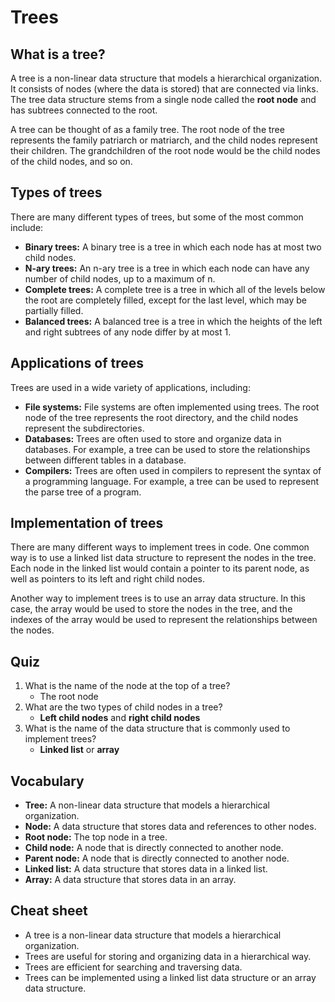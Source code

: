 # Trees

## What is a tree?

A tree is a non-linear data structure that models a hierarchical organization. It consists of nodes (where the data is stored) that are connected via links. The tree data structure stems from a single node called the **root node** and has subtrees connected to the root.

A tree can be thought of as a family tree. The root node of the tree represents the family patriarch or matriarch, and the child nodes represent their children. The grandchildren of the root node would be the child nodes of the child nodes, and so on.

## Types of trees

There are many different types of trees, but some of the most common include:

* **Binary trees:** A binary tree is a tree in which each node has at most two child nodes.
* **N-ary trees:** An n-ary tree is a tree in which each node can have any number of child nodes, up to a maximum of n.
* **Complete trees:** A complete tree is a tree in which all of the levels below the root are completely filled, except for the last level, which may be partially filled.
* **Balanced trees:** A balanced tree is a tree in which the heights of the left and right subtrees of any node differ by at most 1.

## Applications of trees

Trees are used in a wide variety of applications, including:

* **File systems:** File systems are often implemented using trees. The root node of the tree represents the root directory, and the child nodes represent the subdirectories.
* **Databases:** Trees are often used to store and organize data in databases. For example, a tree can be used to store the relationships between different tables in a database.
* **Compilers:** Trees are often used in compilers to represent the syntax of a programming language. For example, a tree can be used to represent the parse tree of a program.

## Implementation of trees

There are many different ways to implement trees in code. One common way is to use a linked list data structure to represent the nodes in the tree. Each node in the linked list would contain a pointer to its parent node, as well as pointers to its left and right child nodes.

Another way to implement trees is to use an array data structure. In this case, the array would be used to store the nodes in the tree, and the indexes of the array would be used to represent the relationships between the nodes.

## Quiz

1. What is the name of the node at the top of a tree?
    * The root node
2. What are the two types of child nodes in a tree?
    * **Left child nodes** and **right child nodes**
3. What is the name of the data structure that is commonly used to implement trees?
    * **Linked list** or **array**

## Vocabulary

* **Tree:** A non-linear data structure that models a hierarchical organization.
* **Node:** A data structure that stores data and references to other nodes.
* **Root node:** The top node in a tree.
* **Child node:** A node that is directly connected to another node.
* **Parent node:** A node that is directly connected to another node.
* **Linked list:** A data structure that stores data in a linked list.
* **Array:** A data structure that stores data in an array.

## Cheat sheet

* A tree is a non-linear data structure that models a hierarchical organization.
* Trees are useful for storing and organizing data in a hierarchical way.
* Trees are efficient for searching and traversing data.
* Trees can be implemented using a linked list data structure or an array data structure.


